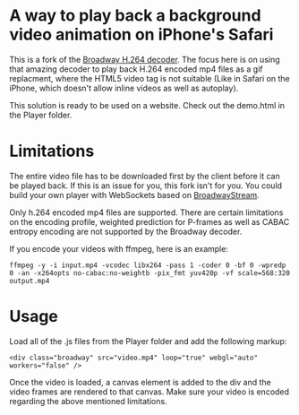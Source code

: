 A way to play back a background video animation on iPhone's Safari
===========
This is a fork of the [Broadway H.264 decoder](https://github.com/mbebenita/Broadway).
The focus here is on using that amazing decoder to play back H.264 encoded mp4 files as a gif replacment, where the HTML5 video tag is not suitable (Like in Safari on the iPhone, which doesn't allow inline videos as well as autoplay).

This solution is ready to be used on a website.
Check out the demo.html in the Player folder.

Limitations
===========
The entire video file has to be downloaded first by the client before it can be played back. If this is an issue for you, this fork isn't for you. You could build your own player with WebSockets based on [BroadwayStream](https://github.com/soliton4/BroadwayStream).

Only h.264 encoded mp4 files are supported. There are certain limitations on the encoding profile, weighted prediction for P-frames as well as CABAC entropy encoding are not supported by the Broadway decoder.

If you encode your videos with ffmpeg, here is an example:

    ffmpeg -y -i input.mp4 -vcodec libx264 -pass 1 -coder 0 -bf 0 -wpredp 0 -an -x264opts no-cabac:no-weightb -pix_fmt yuv420p -vf scale=568:320 output.mp4

Usage
===========
Load all of the .js files from the Player folder and add the following markup:

    <div class="broadway" src="video.mp4" loop="true" webgl="auto" workers="false" />

 Once the video is loaded, a canvas element is added to the div and the video frames are rendered to that canvas. Make sure your video is encoded regarding the above mentioned limitations.